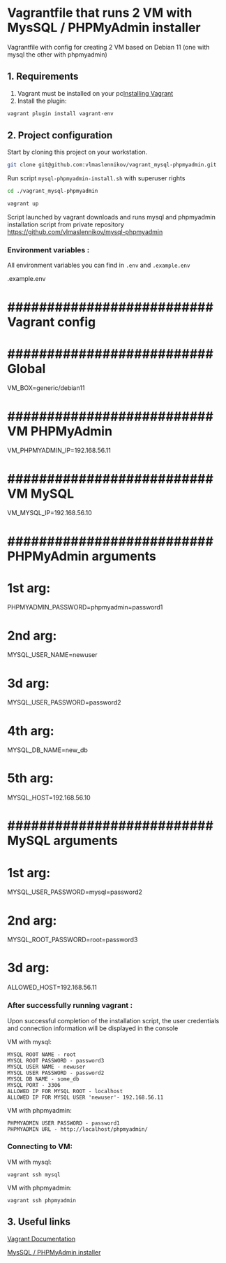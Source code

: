 # Vagrantfile that runs  2 VM with MysSQL / PHPMyAdmin installer

Vagrantfile with config for creating  2 VM based on Debian 11 (one with mysql the other with phpmyadmin)

## 1. Requirements

1) Vagrant must be installed on your pc[Installing Vagrant](https://www.vagrantup.com/docs/installation)
2) Install the plugin:

```sh
vagrant plugin install vagrant-env
```

## 2. Project configuration

Start by cloning this project on your workstation.

```sh
git clone git@github.com:vlmaslennikov/vagrant_mysql-phpmyadmin.git
```

Run script `mysql-phpmyadmin-install.sh` with superuser rights

```sh
cd ./vagrant_mysql-phpmyadmin

vagrant up
```

Script launched by vagrant downloads and runs mysql and phpmyadmin installation script from private repository https://github.com/vlmaslennikov/mysql-phpmyadmin

### Environment variables :

All environment variables you can find in
`.env`  and `.example.env`

.example.env

# ########################## Vagrant config ######################################

# ########################## Global ##############################################
VM_BOX=generic/debian11

# ########################## VM PHPMyAdmin #######################################
VM_PHPMYADMIN_IP=192.168.56.11

# ########################## VM MySQL ############################################
VM_MYSQL_IP=192.168.56.10

# ########################## PHPMyAdmin arguments ################################
# 1st arg:
PHPMYADMIN_PASSWORD=phpmyadmin=password1
# 2nd arg:
MYSQL_USER_NAME=newuser
# 3d arg:
MYSQL_USER_PASSWORD=password2
# 4th arg:
MYSQL_DB_NAME=new_db
# 5th arg:
MYSQL_HOST=192.168.56.10

# ########################## MySQL arguments #####################################
# 1st arg:
MYSQL_USER_PASSWORD=mysql=password2
# 2nd arg:
MYSQL_ROOT_PASSWORD=root=password3
# 3d arg:
ALLOWED_HOST=192.168.56.11

### After successfully running vagrant :

 Upon successful completion of the installation script, the user credentials and connection information will be displayed in the console

VM with mysql:

```
MYSQL ROOT NAME - root
MYSQL ROOT PASSWORD - password3
MYSQL USER NAME - newuser
MYSQL USER PASSWORD - password2
MYSQL DB NAME - some_db
MYSQL PORT - 3306
ALLOWED IP FOR MYSQL ROOT - localhost
ALLOWED IP FOR MYSQL USER 'newuser'- 192.168.56.11
```

VM with phpmyadmin:

```
PHPMYADMIN USER PASSWORD - password1
PHPMYADMIN URL - http://localhost/phpmyadmin/
```

### Connecting to VM:

VM with mysql:

```
vagrant ssh mysql
```

VM with phpmyadmin:

```
vagrant ssh phpmyadmin
```

## 3. Useful links

[Vagrant Documentation](https://www.vagrantup.com/docs)

[MysSQL / PHPMyAdmin installer](https://github.com/vlmaslennikov/mysql-phpmyadmin)
